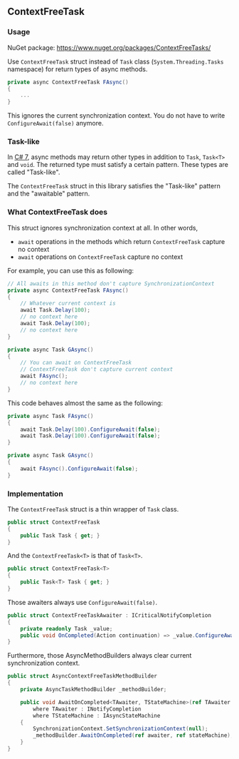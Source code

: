 ## ContextFreeTask

### Usage

NuGet package: https://www.nuget.org/packages/ContextFreeTasks/

Use `ContextFreeTask` struct instead of `Task` class (`System.Threading.Tasks` namespace) for return types of async methods.

```csharp
private async ContextFreeTask FAsync()
{
    ...
}
```

This ignores the current synchronization context.
You do not have to write `ConfigureAwait(false)` anymore.

### Task-like

In [C# 7](https://docs.microsoft.com/ja-jp/dotnet/articles/csharp/csharp-7), async methods may return other types in addition to `Task`, `Task<T>` and `void`.
The returned type must satisfy a certain pattern. These types are called "Task-like".

The `ContextFreeTask` struct in this library satisfies the "Task-like" pattern and the "awaitable" pattern.

### What ContextFreeTask does

This struct ignores synchronization context at all.
In other words,

- `await` operations in the methods which return `ContextFreeTask` capture no context
- `await` operations on `ContextFreeTask` capture no context

For example, you can use this as following:

```csharp
// All awaits in this method don't capture SynchronizationContext
private async ContextFreeTask FAsync()
{
    // Whatever current context is
    await Task.Delay(100);
    // no context here
    await Task.Delay(100);
    // no context here
}

private async Task GAsync()
{
    // You can await on ContextFreeTask
    // ContextFreeTask don't capture current context
    await FAsync();
    // no context here
}
```

This code behaves almost the same as the following:

```csharp
private async Task FAsync()
{
    await Task.Delay(100).ConfigureAwait(false);
    await Task.Delay(100).ConfigureAwait(false);
}

private async Task GAsync()
{
    await FAsync().ConfigureAwait(false);
}
```

### Implementation

The `ContextFreeTask` struct is a thin wrapper of `Task` class.

```cs
public struct ContextFreeTask
{
    public Task Task { get; }
}
```

And the `ContextFreeTask<T>` is that of `Task<T>`.

```cs
public struct ContextFreeTask<T>
{
    public Task<T> Task { get; }
}
```

Those awaiters always use `ConfigureAwait(false)`.

```cs
public struct ContextFreeTaskAwaiter : ICriticalNotifyCompletion
{
    private readonly Task _value;
    public void OnCompleted(Action continuation) => _value.ConfigureAwait(false).GetAwaiter().OnCompleted(continuation);
}
```

Furthermore, those AsyncMethodBuilders always clear current synchronization context.

```cs
public struct AsyncContextFreeTaskMethodBuilder
{
    private AsyncTaskMethodBuilder _methodBuilder;

    public void AwaitOnCompleted<TAwaiter, TStateMachine>(ref TAwaiter awaiter, ref TStateMachine stateMachine)
        where TAwaiter : INotifyCompletion
        where TStateMachine : IAsyncStateMachine
    {
        SynchronizationContext.SetSynchronizationContext(null);
        _methodBuilder.AwaitOnCompleted(ref awaiter, ref stateMachine);
    }
}
```
